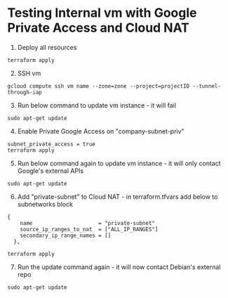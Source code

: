 # Testing Internal vm with Google Private Access and Cloud NAT



1. Deploy all resources
```
terraform apply
```
2. SSH vm
```
gcloud compute ssh vm name --zone=zone --project=projectID --tunnel-through-iap
```
3. Run below command to update vm instance - it will fail
```
sudo apt-get update
```
4. Enable Private Google Access on "company-subnet-priv"
```
subnet_private_access = true
terraform apply
```
5. Run below command again to update vm instance - it will only contact Google's external APIs
```
sudo apt-get update
```
6. Add "private-subnet" to Cloud NAT - in terraform.tfvars add below to subnetworks block
```
{
    name                     = "private-subnet"
    source_ip_ranges_to_nat  = ["ALL_IP_RANGES"]
    secondary_ip_range_names = []
  },
```
```
terraform apply
```
7. Run the update command again - it will now contact Debian's external repo
```
sudo apt-get update
```